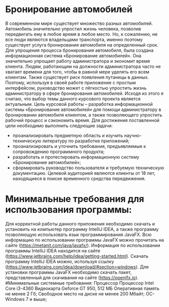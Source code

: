 # Бронирование автомобилей
В современном мире существует множество разных автомобилей. Автомобиль значительно упростил жизнь человека, позволив передвигать ему в любое время в любое место.
Но, к сожалению, не все люди являются владельцами транспорта, именно поэтому существует услуга бронирования автомобиля на определенный срок.
Для упрощения процесса бронирования автомобиля, была создана информационная система «Бронирование автомобилей».
Она значительно упрощает работу администратора и экономит время клиента.
Людям, работающим на должности администратора часто не хватает времени для того, чтобы в равной мере уделять его всем клиентам. Также существует риск появления путаницы в данных. Поэтому, используя в своей работе приложение с простым интерфейсом, руководство может с лёгкостью упростить жизнь администратору в сфере бронирования автомобилей.
Исходя из этого я считаю, что выбор темы данного курсового проекта является актуальным.
Цель курсовой работы – разработка информационной системы «Бронирование автомобилей» для помощи администратору в бронировании автомобиля клиентом, а также позволяющего упростить рабочий процесс и сэкономить время.
Для достижения поставленной цели необходимо выполнить следующие задачи:
-	проанализировать предметную область и изучить научно-техническую литературу по разработке приложений;
-	проанализировать и уточнить требования, предъявляемые к сопровождению программного продукта;
-	разработать и протестировать информационную систему «Бронирование автомобилей»;
-	сформировать руководство пользователя и требуемую техническую документацию.
Целевой аудиторией являются клиенты от 18 лет, находящиеся в поиске временного средства передвижения.
# Минимальные требования для использования программы:
Для корректной работы данного приложения необходимо скачать и установить на компьютер программу IntelliJ IDEA, а также программу позволяющую использовать язык программирования JavaFX. Всю информацию по использовании программы JavaFX можно прочитать на сайте (https://metanit.com/java/javafx/). Информация по использовании программы IntelliJ IDEA находится на сайте (https://www.jetbrains.com/help/idea/getting-started.html). Скачать программу IntelliJ IDEA можно, используя ссылку (https://www.jetbrains.com/idea/download/#section=windows). Для установки программы JavaFX необходимо скачать пакет, представленный для скачивания на сайте (https://openjfx.io).
#Минимальные системные требования:
Процессор Процессор Intel Core i3-4360
Видеокарта Geforce GT 950, 512 МБ
Оперативная память не менее 2 Гб;
Свободное место на диске не менее 200 Мбайт;
ОС- Windows 7 и выше;

